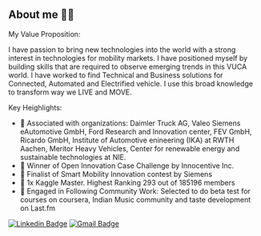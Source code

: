 ## About me 🧑🏽‍

My Value Proposition:

I have passion to bring new technologies into the world with a strong interest in technologies for mobility markets. I have positioned myself by building skills that are required to observe emerging trends in this VUCA world. I have worked to find Technical and Business solutions for Connected, Automated and Electrified vehicle. I use this broad knowledge to transform way we LIVE and MOVE.

Key Heighlights:
- 💼 Associated with organizations:
Daimler Truck AG, Valeo Siemens eAutomotive GmbH, Ford Research and Innovation center, FEV GmbH, Ricardo GmbH, Institute of Automotive enineering (IKA) at RWTH Aachen, Meritor Heavy Vehicles, Center for renewable energy and sustainable technologies at NIE.
- 🎉 Winner of Open Innovation Case Challenge by Innocentive Inc.
- 🎉 Finalist of Smart Mobility Innovation contest by Siemens
- 🎉 1x Kaggle Master. Highest Ranking 293 out of 185196 members
- 🔭 Engaged in Following Community Work:
Selected to do beta test for courses on coursera, Indian Music community and taste development on Last.fm

[![Linkedin Badge](https://img.shields.io/badge/-Deepak_Raj_Purushothaman-blue?style=flat-square&logo=Linkedin&logoColor=white&link=https://www.linkedin.com/in/deepakrajpurushothaman/)](https://www.linkedin.com/in/deepakrajpurushothaman/) [![Gmail Badge](https://img.shields.io/badge/-deepakrajpurushothaman@gmail.com-c14438?style=flat-square&logo=Gmail&logoColor=white&link=mailto:deepakrajpurushothaman@gmail.com)](mailto:deepakrajpurushothaman@gmail.com)
<!--
**deepakrajpurushothaman/deepakrajpurushothaman** is a ✨ _special_ ✨ repository because its `README.md` (this file) appears on your GitHub profile.

Here are some ideas to get you started:

- 🔭 I’m currently working on ...
- 🤔 I’m looking for help with ...
- 💬 Ask me about ...
- 📫 How to reach me: ...
- 😄 Pronouns: ...
- ⚡ Fun fact: ...
-->
